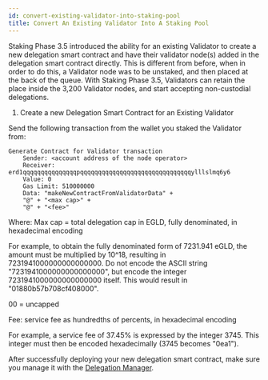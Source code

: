 ```yaml
---
id: convert-existing-validator-into-staking-pool
title: Convert An Existing Validator Into A Staking Pool
---
```


Staking Phase 3.5 introduced the ability for an existing Validator to create a new delegation smart contract and have their validator node(s) added in the delegation smart contract directly. This is different from before, when in order to do this, a Validator node was to be unstaked, and then placed at the back of the queue. With Staking Phase 3.5, Validators can retain the place inside the 3,200 Validator nodes, and start accepting non-custodial delegations.

1. Create a new Delegation Smart Contract for an Existing Validator

Send the following transaction from the wallet you staked the Validator from:

```
Generate Contract for Validator transaction
    Sender: <account address of the node operator>
    Receiver: erd1qqqqqqqqqqqqqqqpqqqqqqqqqqqqqqqqqqqqqqqqqqqqqqqylllslmq6y6
    Value: 0
    Gas Limit: 510000000
    Data: "makeNewContractFromValidatorData" +
    "@" + "<max cap>" +
    "@" + "<fee>"
```

Where:
Max cap = total delegation cap in EGLD, fully denominated, in hexadecimal encoding

For example, to obtain the fully denominated form of 7231.941 eGLD, the amount must be multiplied by 10^18, resulting in 7231941000000000000000. Do not encode the ASCII string "7231941000000000000000", but encode the integer 7231941000000000000000 itself. This would result in "01880b57b708cf408000".

00 = uncapped

Fee: service fee as hundredths of percents, in hexadecimal encoding

For example, a service fee of 37.45% is expressed by the integer 3745. This integer must then be encoded hexadecimally (3745 becomes "0ea1").

After successfully deploying your new delegation smart contract, make sure you manage it with the [Delegation Manager](/validators/delegation-manager).
